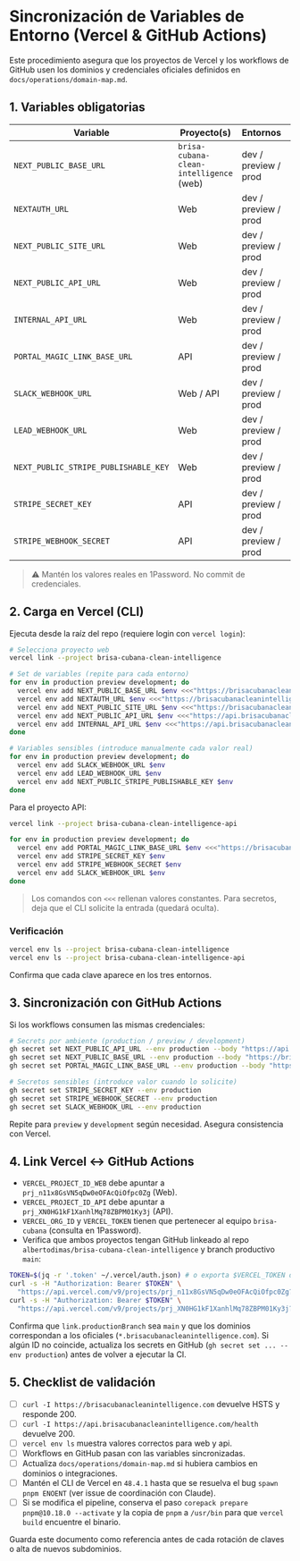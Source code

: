# Sincronización de Variables de Entorno (Vercel & GitHub Actions)

Este procedimiento asegura que los proyectos de Vercel y los workflows de GitHub usen los dominios y credenciales oficiales definidos en `docs/operations/domain-map.md`.

## 1. Variables obligatorias

| Variable                             | Proyecto(s)                             | Entornos             | Valor producción                               |
| ------------------------------------ | --------------------------------------- | -------------------- | ---------------------------------------------- |
| `NEXT_PUBLIC_BASE_URL`               | `brisa-cubana-clean-intelligence` (web) | dev / preview / prod | `https://brisacubanacleanintelligence.com`     |
| `NEXTAUTH_URL`                       | Web                                     | dev / preview / prod | `https://brisacubanacleanintelligence.com`     |
| `NEXT_PUBLIC_SITE_URL`               | Web                                     | dev / preview / prod | `https://brisacubanacleanintelligence.com`     |
| `NEXT_PUBLIC_API_URL`                | Web                                     | dev / preview / prod | `https://api.brisacubanacleanintelligence.com` |
| `INTERNAL_API_URL`                   | Web                                     | dev / preview / prod | `https://api.brisacubanacleanintelligence.com` |
| `PORTAL_MAGIC_LINK_BASE_URL`         | API                                     | dev / preview / prod | `https://brisacubanacleanintelligence.com`     |
| `SLACK_WEBHOOK_URL`                  | Web / API                               | dev / preview / prod | URL del webhook (Slack Alerts)                 |
| `LEAD_WEBHOOK_URL`                   | Web                                     | dev / preview / prod | Endpoint CRM/automation                        |
| `NEXT_PUBLIC_STRIPE_PUBLISHABLE_KEY` | Web                                     | dev / preview / prod | Clave Stripe live                              |
| `STRIPE_SECRET_KEY`                  | API                                     | dev / preview / prod | Clave Stripe live                              |
| `STRIPE_WEBHOOK_SECRET`              | API                                     | dev / preview / prod | Firma webhook Stripe                           |

> ⚠️ Mantén los valores reales en 1Password. No commit de credenciales.

## 2. Carga en Vercel (CLI)

Ejecuta desde la raíz del repo (requiere login con `vercel login`):

```bash
# Selecciona proyecto web
vercel link --project brisa-cubana-clean-intelligence

# Set de variables (repite para cada entorno)
for env in production preview development; do
  vercel env add NEXT_PUBLIC_BASE_URL $env <<<"https://brisacubanacleanintelligence.com"
  vercel env add NEXTAUTH_URL $env <<<"https://brisacubanacleanintelligence.com"
  vercel env add NEXT_PUBLIC_SITE_URL $env <<<"https://brisacubanacleanintelligence.com"
  vercel env add NEXT_PUBLIC_API_URL $env <<<"https://api.brisacubanacleanintelligence.com"
  vercel env add INTERNAL_API_URL $env <<<"https://api.brisacubanacleanintelligence.com"
done

# Variables sensibles (introduce manualmente cada valor real)
for env in production preview development; do
  vercel env add SLACK_WEBHOOK_URL $env
  vercel env add LEAD_WEBHOOK_URL $env
  vercel env add NEXT_PUBLIC_STRIPE_PUBLISHABLE_KEY $env
done
```

Para el proyecto API:

```bash
vercel link --project brisa-cubana-clean-intelligence-api

for env in production preview development; do
  vercel env add PORTAL_MAGIC_LINK_BASE_URL $env <<<"https://brisacubanacleanintelligence.com"
  vercel env add STRIPE_SECRET_KEY $env
  vercel env add STRIPE_WEBHOOK_SECRET $env
  vercel env add SLACK_WEBHOOK_URL $env
done
```

> Los comandos con `<<<` rellenan valores constantes. Para secretos, deja que el CLI solicite la entrada (quedará oculta).

### Verificación

```bash
vercel env ls --project brisa-cubana-clean-intelligence
vercel env ls --project brisa-cubana-clean-intelligence-api
```

Confirma que cada clave aparece en los tres entornos.

## 3. Sincronización con GitHub Actions

Si los workflows consumen las mismas credenciales:

```bash
# Secrets por ambiente (production / preview / development)
gh secret set NEXT_PUBLIC_API_URL --env production --body "https://api.brisacubanacleanintelligence.com"
gh secret set NEXT_PUBLIC_BASE_URL --env production --body "https://brisacubanacleanintelligence.com"
gh secret set PORTAL_MAGIC_LINK_BASE_URL --env production --body "https://brisacubanacleanintelligence.com"

# Secretos sensibles (introduce valor cuando lo solicite)
gh secret set STRIPE_SECRET_KEY --env production
gh secret set STRIPE_WEBHOOK_SECRET --env production
gh secret set SLACK_WEBHOOK_URL --env production
```

Repite para `preview` y `development` según necesidad. Asegura consistencia con Vercel.

## 4. Link Vercel ↔ GitHub Actions

- `VERCEL_PROJECT_ID_WEB` debe apuntar a `prj_n11x8GsVN5qDw0eOFAcQiOfpc0Zg` (Web).
- `VERCEL_PROJECT_ID_API` debe apuntar a `prj_XN0HG1kF1XanhlMq78ZBPM01Ky3j` (API).
- `VERCEL_ORG_ID` y `VERCEL_TOKEN` tienen que pertenecer al equipo `brisa-cubana` (consulta en 1Password).
- Verifica que ambos proyectos tengan GitHub linkeado al repo `albertodimas/brisa-cubana-clean-intelligence` y branch productivo `main`:

```bash
TOKEN=$(jq -r '.token' ~/.vercel/auth.json) # o exporta $VERCEL_TOKEN desde 1Password
curl -s -H "Authorization: Bearer $TOKEN" \
  "https://api.vercel.com/v9/projects/prj_n11x8GsVN5qDw0eOFAcQiOfpc0Zg?teamId=brisa-cubana" | jq '.link, .targets.production'
curl -s -H "Authorization: Bearer $TOKEN" \
  "https://api.vercel.com/v9/projects/prj_XN0HG1kF1XanhlMq78ZBPM01Ky3j?teamId=brisa-cubana" | jq '.link, .targets.production'
```

Confirma que `link.productionBranch` sea `main` y que los dominios correspondan a los oficiales (`*.brisacubanacleanintelligence.com`). Si algún ID no coincide, actualiza los secrets en GitHub (`gh secret set ... --env production`) antes de volver a ejecutar la CI.

## 5. Checklist de validación

- [ ] `curl -I https://brisacubanacleanintelligence.com` devuelve HSTS y responde 200.
- [ ] `curl -I https://api.brisacubanacleanintelligence.com/health` devuelve 200.
- [ ] `vercel env ls` muestra valores correctos para web y api.
- [ ] Workflows en GitHub pasan con las variables sincronizadas.
- [ ] Actualiza `docs/operations/domain-map.md` si hubiera cambios en dominios o integraciones.
- [ ] Mantén el CLI de Vercel en `48.4.1` hasta que se resuelva el bug `spawn pnpm ENOENT` (ver issue de coordinación con Claude).
- [ ] Si se modifica el pipeline, conserva el paso `corepack prepare pnpm@10.18.0 --activate` y la copia de `pnpm` a `/usr/bin` para que `vercel build` encuentre el binario.

Guarda este documento como referencia antes de cada rotación de claves o alta de nuevos subdominios.
